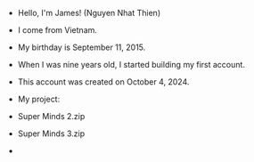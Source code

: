 - Hello, I'm James! (Nguyen Nhat Thien)
- I come from Vietnam.
- My birthday is September 11, 2015.
- When I was nine years old, I started building my first account.
- This account was created on October 4, 2024.

- My project:
- Super Minds 2.zip
- Super Minds 3.zip
- 
  

<!---
nguyennhatthien14/nguyennhatthien14 is a ✨ special ✨ repository because its `README.md` (this file) appears on your GitHub profile.
You can click the Preview link to take a look at your changes.
--->
